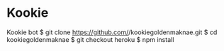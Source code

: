 # Kookie
Kookie bot
$ git clone https://github.com/<sabpikafan>/kookiegoldenmaknae.git
$ cd kookiegoldenmaknae
$ git checkout heroku
$ npm install
